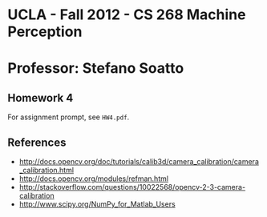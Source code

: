 # UCLA - Fall 2012 - CS 268 Machine Perception
# Professor: Stefano Soatto

## Homework 4

For assignment prompt, see `HW4.pdf`.

## References

 * http://docs.opencv.org/doc/tutorials/calib3d/camera_calibration/camera_calibration.html
 * http://docs.opencv.org/modules/refman.html
 * http://stackoverflow.com/questions/10022568/opencv-2-3-camera-calibration
 * http://www.scipy.org/NumPy_for_Matlab_Users
